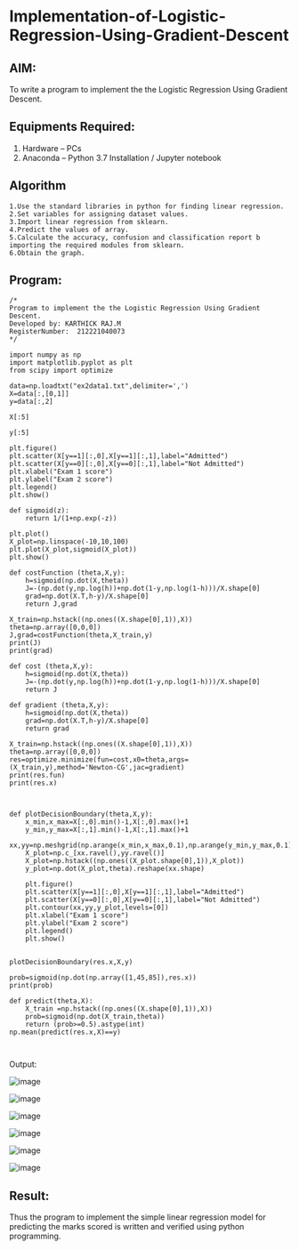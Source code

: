 # Implementation-of-Logistic-Regression-Using-Gradient-Descent

## AIM:
To write a program to implement the the Logistic Regression Using Gradient Descent.

## Equipments Required:
1. Hardware – PCs
2. Anaconda – Python 3.7 Installation / Jupyter notebook

## Algorithm
```
1.Use the standard libraries in python for finding linear regression.
2.Set variables for assigning dataset values.
3.Import linear regression from sklearn.
4.Predict the values of array.
5.Calculate the accuracy, confusion and classification report b importing the required modules from sklearn.
6.Obtain the graph.
```
## Program:
```
/*
Program to implement the the Logistic Regression Using Gradient Descent.
Developed by: KARTHICK RAJ.M
RegisterNumber:  212221040073
*/
```



```
import numpy as np
import matplotlib.pyplot as plt
from scipy import optimize

data=np.loadtxt("ex2data1.txt",delimiter=',')
X=data[:,[0,1]]
y=data[:,2]

X[:5]

y[:5]

plt.figure()
plt.scatter(X[y==1][:,0],X[y==1][:,1],label="Admitted")
plt.scatter(X[y==0][:,0],X[y==0][:,1],label="Not Admitted")
plt.xlabel("Exam 1 score")
plt.ylabel("Exam 2 score")
plt.legend()
plt.show()

def sigmoid(z):
    return 1/(1+np.exp(-z))

plt.plot()
X_plot=np.linspace(-10,10,100)
plt.plot(X_plot,sigmoid(X_plot))
plt.show()

def costFunction (theta,X,y):
    h=sigmoid(np.dot(X,theta))
    J=-(np.dot(y,np.log(h))+np.dot(1-y,np.log(1-h)))/X.shape[0]
    grad=np.dot(X.T,h-y)/X.shape[0]
    return J,grad

X_train=np.hstack((np.ones((X.shape[0],1)),X))
theta=np.array([0,0,0])
J,grad=costFunction(theta,X_train,y)
print(J)
print(grad)

def cost (theta,X,y):
    h=sigmoid(np.dot(X,theta))
    J=-(np.dot(y,np.log(h))+np.dot(1-y,np.log(1-h)))/X.shape[0]
    return J

def gradient (theta,X,y):
    h=sigmoid(np.dot(X,theta))
    grad=np.dot(X.T,h-y)/X.shape[0]
    return grad

X_train=np.hstack((np.ones((X.shape[0],1)),X))
theta=np.array([0,0,0])
res=optimize.minimize(fun=cost,x0=theta,args=(X_train,y),method='Newton-CG',jac=gradient)
print(res.fun)
print(res.x)



def plotDecisionBoundary(theta,X,y):
    x_min,x_max=X[:,0].min()-1,X[:,0].max()+1
    y_min,y_max=X[:,1].min()-1,X[:,1].max()+1
    xx,yy=np.meshgrid(np.arange(x_min,x_max,0.1),np.arange(y_min,y_max,0.1))
    X_plot=np.c_[xx.ravel(),yy.ravel()]
    X_plot=np.hstack((np.ones((X_plot.shape[0],1)),X_plot))
    y_plot=np.dot(X_plot,theta).reshape(xx.shape)
    
    plt.figure()
    plt.scatter(X[y==1][:,0],X[y==1][:,1],label="Admitted")
    plt.scatter(X[y==0][:,0],X[y==0][:,1],label="Not Admitted")
    plt.contour(xx,yy,y_plot,levels=[0])
    plt.xlabel("Exam 1 score")
    plt.ylabel("Exam 2 score")
    plt.legend()
    plt.show()


plotDecisionBoundary(res.x,X,y)

prob=sigmoid(np.dot(np.array([1,45,85]),res.x))
print(prob)

def predict(theta,X):
    X_train =np.hstack((np.ones((X.shape[0],1)),X))
    prob=sigmoid(np.dot(X_train,theta))
    return (prob>=0.5).astype(int)
np.mean(predict(res.x,X)==y)



```






 Output:


![image](https://github.com/KARTHICKRAJM84/Implementation-of-Simple-Linear-Regression-Model-for-Predicting-the-Marks-Scored/assets/128134963/ca0ae398-5262-4c9a-976b-bae39e59469f)



![image](https://github.com/KARTHICKRAJM84/Implementation-of-Simple-Linear-Regression-Model-for-Predicting-the-Marks-Scored/assets/128134963/9e5c05e1-c53f-42fe-a2f9-64383ee09f82)




![image](https://github.com/KARTHICKRAJM84/Implementation-of-Simple-Linear-Regression-Model-for-Predicting-the-Marks-Scored/assets/128134963/82db1bb5-3864-44b8-99b0-85657748ff29)


![image](https://github.com/KARTHICKRAJM84/Implementation-of-Simple-Linear-Regression-Model-for-Predicting-the-Marks-Scored/assets/128134963/8ec1b12f-d5b6-435e-a6cf-e1f99cb612ff)



![image](https://github.com/KARTHICKRAJM84/Implementation-of-Simple-Linear-Regression-Model-for-Predicting-the-Marks-Scored/assets/128134963/f62c3589-86ab-4d45-a144-f7d6a98f5bd2)



![image](https://github.com/KARTHICKRAJM84/Implementation-of-Simple-Linear-Regression-Model-for-Predicting-the-Marks-Scored/assets/128134963/fcc9aa86-09e1-4088-be86-17f091e9f003)




## Result:
Thus the program to implement the simple linear regression model for predicting the marks scored is written and verified using python programming.

